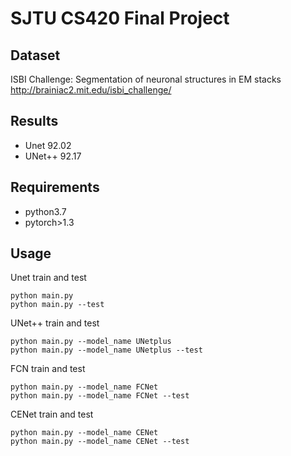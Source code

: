 SJTU CS420 Final Project
================
Dataset
----------------
ISBI Challenge: Segmentation of neuronal structures in EM stacks
http://brainiac2.mit.edu/isbi_challenge/

Results
-------------------
* Unet 92.02
* UNet++ 92.17

Requirements
-------------
* python3.7
* pytorch>1.3


Usage
-------------
Unet train and test

    python main.py
    python main.py --test
UNet++ train and test
        
    python main.py --model_name UNetplus
    python main.py --model_name UNetplus --test
FCN train and test
        
    python main.py --model_name FCNet
    python main.py --model_name FCNet --test
CENet train and test
        
    python main.py --model_name CENet
    python main.py --model_name CENet --test
